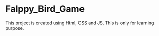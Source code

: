 # Falppy_Bird_Game
This project is created using Html, CSS and JS, This is only for learning purpose.
